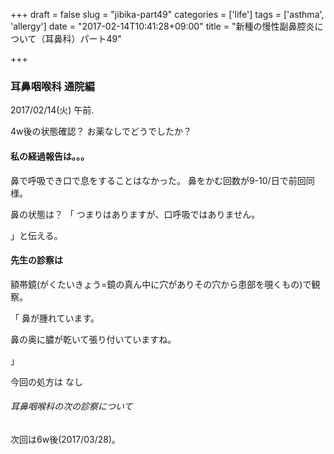 +++
draft = false
slug = "jibika-part49"
categories = ['life']
tags = ['asthma', 'allergy']
date = "2017-02-14T10:41:28+09:00"
title = "新種の慢性副鼻腔炎について（耳鼻科）パート49"

+++

### 耳鼻咽喉科 通院編

2017/02/14(火) 午前.

4w後の状態確認？
お薬なしでどうでしたか？

<!--more-->

#### 私の経過報告は。。。

鼻で呼吸でき口で息をすることはなかった。
鼻をかむ回数が9-10/日で前回同様。

鼻の状態は？
「
つまりはありますが、口呼吸ではありません。

」と伝える。

#### 先生の診察は

額帯鏡(がくたいきょう=鏡の真ん中に穴がありその穴から患部を覗くもの)で観察。

「
鼻が腫れています。

鼻の奥に膿が乾いて張り付いていますね。

」


今回の処方は
なし

###### 耳鼻咽喉科の次の診察について

次回は6w後(2017/03/28)。
